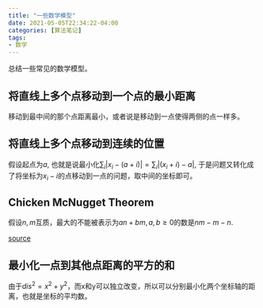 ```yaml
---
title: "一些数学模型"
date: 2021-05-05T22:34:22-04:00
categories: [算法笔记]
tags:
- 数学
---
```

总结一些常见的数学模型。

## 将直线上多个点移动到一个点的最小距离

移动到最中间的那个点距离最小，或者说是移动到一点使得两侧的点一样多。

## 将直线上多个点移动到连续的位置

假设起点为$a$, 也就是说最小化$\sum_i|x_i-(a+i)|=\sum_i|(x_i+i)-a|$, 于是问题又转化成了将坐标为$x_i-i$的点移动到一点的问题，取中间的坐标即可。

## Chicken McNugget Theorem

假设$n, m$互质，最大的不能被表示为$an+bm, a, b\ge 0$的数是$nm-m-n$.

[source](https://artofproblemsolving.com/wiki/index.php/Chicken_McNugget_Theorem)

## 最小化一点到其他点距离的平方的和

由于$dis^2=x^2+y^2$，而x和y可以独立改变，所以可以分别最小化两个坐标轴的距离，也就是坐标的平均数。
